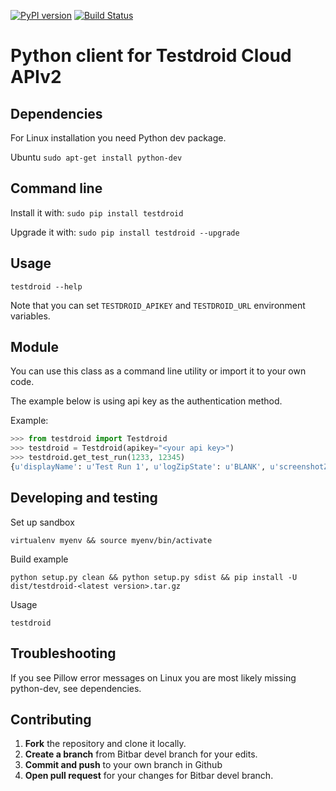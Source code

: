 [![PyPI version](https://badge.fury.io/py/testdroid.svg)](https://badge.fury.io/py/testdroid)
[![Build Status](https://travis-ci.org/bitbar/testdroid-api-client-python.svg?branch=devel)](https://travis-ci.org/bitbar/testdroid-api-client-python)

Python client for Testdroid Cloud APIv2
=======================================

Dependencies
-----

For Linux installation you need Python dev package.

Ubuntu
`sudo apt-get install python-dev`

Command line
-----

Install it with:
`sudo pip install testdroid`

Upgrade it with:
`sudo pip install testdroid --upgrade`

Usage
-----

`testdroid --help`

Note that you can set `TESTDROID_APIKEY` and `TESTDROID_URL` environment variables.


Module
-----

You can use this class as a command line utility or import it to your own code.

The example below is using api key as the authentication method.

Example:

```python
>>> from testdroid import Testdroid
>>> testdroid = Testdroid(apikey="<your api key>")
>>> testdroid.get_test_run(1233, 12345)
{u'displayName': u'Test Run 1', u'logZipState': u'BLANK', u'screenshotZipState': u'BLANK', u'projectId': 12340, u'number': 1, u'successRatio': 0.814815, u'createTime': 1393595647000, u'executionRatio': 1.0, u'state': u'FINISHED', u'startedByDisplayName': u'John Doe', u'id': 10} 
```

Developing and testing
----------------------

Set up sandbox

`virtualenv myenv && source myenv/bin/activate`

Build example

`python setup.py clean && python setup.py sdist && pip install -U dist/testdroid-<latest version>.tar.gz`

Usage

`testdroid`


Troubleshooting
-----

If you see Pillow error messages on Linux you are most likely missing python-dev, see dependencies.

Contributing
------------

1. **Fork** the repository and clone it locally. 
2. **Create a branch** from Bitbar devel branch for your edits.
3. **Commit and push** to your own branch in Github
4. **Open pull request** for your changes for Bitbar devel branch. 

